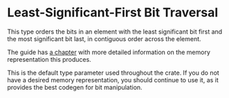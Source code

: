 # Least-Significant-First Bit Traversal

This type orders the bits in an element with the least significant bit first and
the most significant bit last, in contiguous order across the element.

The guide has [a chapter][0] with more detailed information on the memory
representation this produces.

This is the default type parameter used throughout the crate. If you do not have
a desired memory representation, you should continue to use it, as it provides
the best codegen for bit manipulation.

[0]: https://ferrilab.github.io/ferrilab/bitvec/memory-representation
